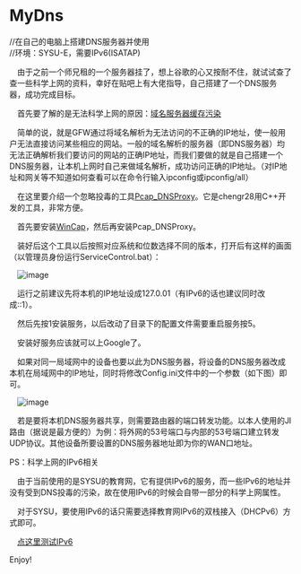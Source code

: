 # MyDns
//在自己的电脑上搭建DNS服务器并使用  
//环境：SYSU-E，需要IPv6(ISATAP)

&emsp;由于之前一个师兄租的一个服务器挂了，想上谷歌的心又按耐不住，就试试查了查一些科学上网的资料，幸好在贴吧上有大佬指导，自己搭建了一个DNS服务器，成功完成目标。  

&emsp;首先要了解的是无法科学上网的原因：[域名服务器缓存污染](https://zh.wikipedia.org/wiki/%E5%9F%9F%E5%90%8D%E6%9C%8D%E5%8A%A1%E5%99%A8%E7%BC%93%E5%AD%98%E6%B1%A1%E6%9F%93 "维基百科")

&emsp;简单的说，就是GFW通过将域名解析为无法访问的不正确的IP地址，使一般用户无法直接访问某些相应的网站。一般的域名解析的服务器（即DNS服务器）均无法正确解析我们要访问的网站的正确IP地址，而我们要做的就是自己搭建一个DNS服务器，让本机上网时自己来做域名解析，成功访问正确的IP地址。（对IP地址和网关等不知道如何查看可以在命令行输入ipconfig或ipconfig/all）

&emsp;在这里要介绍一个忽略投毒的工具[Pcap_DNSProxy](https://github.com/chengr28/Pcap_DNSProxy "Github")。它是chengr28用C++开发的工具，非常方便。  

&emsp;首先要安装[WinCap](http://www.winpcap.org/install/default.htm)，然后再安装Pcap_DNSProxy。

&emsp;装好后这个工具以后按照对应系统和位数选择不同的版本，打开后有这样的画面（以管理员身份运行ServiceControl.bat）：

&emsp;![image](https://github.com/LiuZHolmes/MyDns/blob/master/ReadmePictures/Pcap_DNSProxy.jpg)

&emsp;运行之前建议先将本机的IP地址设成127.0.01（有IPv6的话也建议同时改成::1）。

&emsp;然后先按1安装服务，以后改动了目录下的配置文件需要重启服务按5。

&emsp;安装好服务应该就可以上Google了。

&emsp;如果对同一局域网中的设备也要以此为DNS服务器，将设备的DNS服务器改成本机在局域网中的IP地址，同时将修改Config.ini文件中的一个参数（如下图）即可。

&emsp;![image](https://github.com/LiuZHolmes/MyDns/blob/master/ReadmePictures/Config.jpg)

&emsp;若是要将本机DNS服务器共享，则需要路由器的端口转发功能。以本人使用的JI路由（据说是最方便的）为例：将外网的53号端口与内部的53号端口建立转发UDP协议。其他设备所要设置的DNS服务器地址即为你的WAN口地址。
	
PS：科学上网的IPv6相关

&emsp;由于当前使用的是SYSU的教育网，它有提供IPv6的服务，而一些IPv6的地址并没有受到DNS投毒的污染，故在使用IPv6的时候会自带一部分的科学上网属性。

&emsp;对于SYSU，要使用IPv6的话只需要选择教育网IPv6的双栈接入（DHCPv6）方式即可。

&emsp;[点这里测试IPv6](http://http/www.test-ipv6.com/)

Enjoy!

　　
